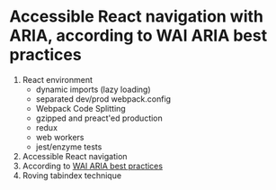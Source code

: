 <h1>Accessible React navigation with ARIA, according to WAI ARIA best practices</h1>
<ol>
  <li><span>React environment</span>
    <ul>
      <li>dynamic imports (lazy loading)</li>
      <li>separated dev/prod webpack.config</li>
      <li>Webpack Code Splitting</li>
      <li>gzipped and preact'ed production</li>
      <li>redux</li>
      <li>web workers</li>
      <li>jest/enzyme tests</li>
    </ul>
  </li>
  <li><span>Accessible React navigation</span></li>
  <li><span>According to <a href="https://www.w3.org/TR/wai-aria-practices/examples/menubar/menubar-1/menubar-1.html#"> WAI ARIA best practices</a></span></li>
  <li>Roving tabindex <a href="https://developers.google.com/web/fundamentals/accessibility/focus/using-tabindex"></a>technique </li>
<ol>
